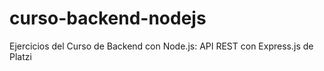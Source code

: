 # curso-backend-nodejs
Ejercicios del Curso de Backend con Node.js: API REST con Express.js de Platzi
